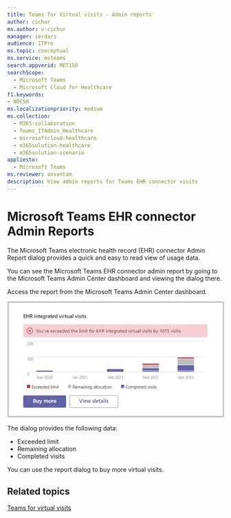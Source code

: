 ```yaml
---
title: Teams for Virtual visits - Admin reports
author: cichur
ms.author: v-cichur
manager: serdars
audience: ITPro
ms.topic: conceptual
ms.service: msteams
search.appverid: MET150
searchScope:
  - Microsoft Teams
  - Microsoft Cloud for Healthcare
f1.keywords:
- NOCSH
ms.localizationpriority: medium
ms.collection: 
  - M365-collaboration
  - Teams_ITAdmin_Healthcare
  - microsoftcloud-healthcare
  - m365solution-healthcare
  - m365solution-scenario
appliesto: 
  - Microsoft Teams
ms.reviewer: ansantam
description: View admin reports for Teams EHR connector visits
---
```


# Microsoft Teams EHR connector Admin Reports

The Microsoft Teams electronic health record (EHR) connector Admin Report dialog provides a quick and easy to read view of usage data.

You can see the Microsoft Teams EHR connector admin report by going to the Microsoft Teams Admin Center dashboard and viewing the dialog there.

Access the report from the Microsoft Teams Admin Center dashboard.

 ![a dialog of the virtual visits allocations and limits](../../media/admin-connector-report.png)

The dialog provides the following data:

- Exceeded limit
- Remaining allocation
- Completed visits

You can use the report dialog to buy more virtual visits.

## Related topics

[Teams for virtual visits](ehr-admin.md)
